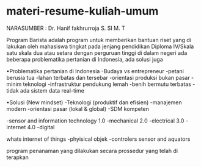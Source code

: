 # materi-resume-kuliah-umum
NARASUMBER : Dr. Hanif fakhrurroja S. SI M. T

Program Barista adalah program untuk memberikan bantuan riset yang di lakukan oleh mahasiswa tingkat pada jenjang pendidikan Diploma IV/Skala satu skala dua atau setara dengan perguruan tinggi di dalam negeri
ada beberapa problematika pertanian di Indonesia, ada solusi juga

•Problematika pertanian di Indonesia
-Budaya vs entrepreneur
-petani berusia tua
-lahan terbatas dan tersebar
-orientasi produksi bukan pasar
-minim teknologi
-infrastruktur pendukung lemah
-benih bermutu terbatas
-tidak ada sistem data real-time

•Solusi (New mindset) 
-Teknologi (produktif dan efisien) 
-manajemen modern
-orientasi pasar (lokal & global) 
-SDM kompeten

-sensor and information technology
 1.0 -mechanical
 2.0 -electrical
 3.0 -internet
 4.0 -digital


whats internet of things
-phyisical objek
-controlers sensor and aquators

program penanaman yang dilakukan secara prossedur yang telah di terapkan 



